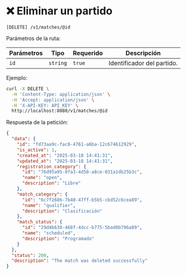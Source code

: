 # ❌ Eliminar un partido

```
[DELETE] /v1/matches/@id
```

Parámetros de la ruta:

| Parámetros | Tipo | Requerido | Descripción |
| ---------- | ---- | --------- | ----------- |
| `id` | `string` | `true` | Identificador del partido. |

Ejemplo:

```bash
curl -X DELETE \
  -H 'Content-Type: application/json' \
  -H 'Accept: application/json' \
  -H 'X-API-KEY: API_KEY' \
  http://localhost:8080/v1/matches/@id
```

Respuesta de la petición:

```json
{
  "data": {
    "id": "fd73aa9c-fac8-4761-a6ba-12c674612929",
    "is_active": 1,
    "created_at": "2025-03-18 14:41:31",
    "updated_at": "2025-03-18 14:41:31",
    "registration_category": {
      "id": "76d95a95-0fa3-4d58-a8ce-031a1db25b3c",
      "name": "open",
      "description": "Libre"
    },
    "match_category": {
      "id": "6c7f2686-7b40-47ff-b5b5-cbd52c6cea89",
      "name": "qualifier",
      "description": "Clasificación"
    },
    "match_status": {
      "id": "29d4b630-468f-4dcc-b775-5bad0b796a89",
      "name": "scheduled",
      "description": "Programado"
    }
  },
  "status": 200,
  "description": "The match was deleted successfully"
}
```
